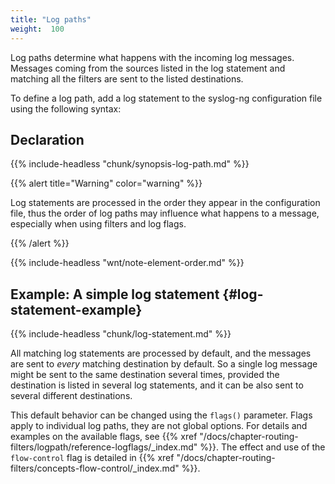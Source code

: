 ```yaml
---
title: "Log paths"
weight:  100
---
```

<!-- DISCLAIMER: This file is based on the syslog-ng Open Source Edition documentation https://github.com/balabit/syslog-ng-ose-guides/commit/2f4a52ee61d1ea9ad27cb4f3168b95408fddfdf2 and is used under the terms of The syslog-ng Open Source Edition Documentation License. The file has been modified by Axoflow. -->

Log paths determine what happens with the incoming log messages. Messages coming from the sources listed in the log statement and matching all the filters are sent to the listed destinations.

To define a log path, add a log statement to the syslog-ng configuration file using the following syntax:


## Declaration

{{% include-headless "chunk/synopsis-log-path.md" %}}


{{% alert title="Warning" color="warning" %}}

Log statements are processed in the order they appear in the configuration file, thus the order of log paths may influence what happens to a message, especially when using filters and log flags.

{{% /alert %}}

{{% include-headless "wnt/note-element-order.md" %}}


## Example: A simple log statement {#log-statement-example}

{{% include-headless "chunk/log-statement.md" %}}


All matching log statements are processed by default, and the messages are sent to *every* matching destination by default. So a single log message might be sent to the same destination several times, provided the destination is listed in several log statements, and it can be also sent to several different destinations.

This default behavior can be changed using the `flags()` parameter. Flags apply to individual log paths, they are not global options. For details and examples on the available flags, see {{% xref "/docs/chapter-routing-filters/logpath/reference-logflags/_index.md" %}}. The effect and use of the `flow-control` flag is detailed in {{% xref "/docs/chapter-routing-filters/concepts-flow-control/_index.md" %}}.
